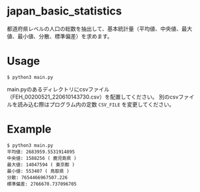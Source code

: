 # japan_basic_statistics

都道府県レベルの人口の総数を抽出して、基本統計量（平均値、中央値、最大値、最小値、分散、標準偏差）を求めます。

# Usage

```
$ python3 main.py
```

main.pyのあるディレクトリにcsvファイル（FEH_00200521_220610143730.csv）を配置してください。
別のcsvファイルを読み込む際はプログラム内の定数 `CSV_FILE` を変更してください。

# Example

```
$ python3 main.py
平均値: 2683959.5531914895
中央値: 1588256 ( 鹿児島県 )
最大値: 14047594 ( 東京都 )
最小値: 553407 ( 鳥取県 )
分散: 7654466967507.226
標準偏差: 2766670.737096705
```
